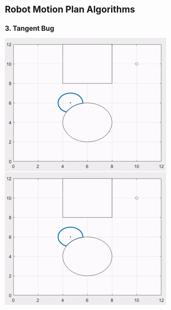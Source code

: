 # Robot Motion Plan Algorithms

## 3. Tangent Bug

![](Demo/TangentBug.gif)
 <img src="Demo/TangentBug.gif" scale="50%"> 
